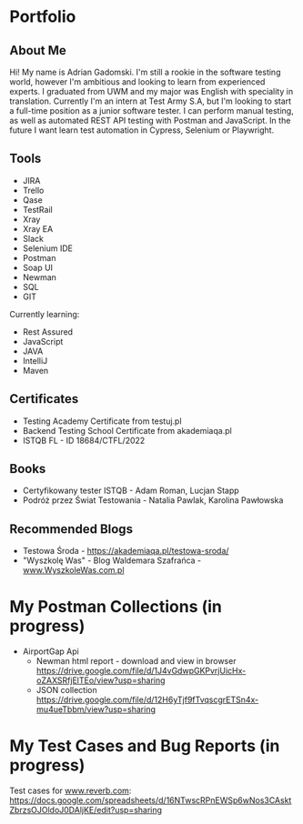 # Portfolio
## About Me
Hi! My name is Adrian Gadomski. I'm still a rookie in the software testing world, however I'm ambitious and looking to learn from experienced experts. I graduated from UWM and my major was English with speciality in translation. Currently I'm an intern at Test Army S.A, but I'm looking to start a full-time position as a junior software tester. I can perform manual testing, as well as automated REST API testing with Postman and JavaScript. In the future I want learn test automation in Cypress, Selenium or Playwright. 

## Tools
* JIRA
* Trello
* Qase
* TestRail
* Xray
* Xray EA
* Slack
* Selenium IDE
* Postman
* Soap UI
* Newman
* SQL
* GIT  

Currently learning:  
* Rest Assured
* JavaScript
* JAVA
* IntelliJ
* Maven

## Certificates
* Testing Academy Certificate from testuj.pl
* Backend Testing School Certificate from akademiaqa.pl
* ISTQB FL - ID 18684/CTFL/2022
## Books
* Certyfikowany tester ISTQB - Adam Roman, Lucjan Stapp
* Podróż przez Świat Testowania - Natalia Pawlak, Karolina Pawłowska
## Recommended Blogs
* Testowa Środa -  https://akademiaqa.pl/testowa-sroda/
* "Wyszkolę Was" - Blog Waldemara Szafrańca - www.WyszkoleWas.com.pl

# My Postman Collections (in progress)
* AirportGap Api 
  * Newman html report - download and view in browser https://drive.google.com/file/d/1J4vGdwpGKPvrjUicHx-oZAXSRfjElTEo/view?usp=sharing
  * JSON collection https://drive.google.com/file/d/12H6yTjf9fTvqscgrETSn4x-mu4ueTbbm/view?usp=sharing
# My Test Cases and Bug Reports (in progress)
Test cases for www.reverb.com: https://docs.google.com/spreadsheets/d/16NTwscRPnEWSp6wNos3CAsktZbrzsOJOldoJ0DAljKE/edit?usp=sharing
